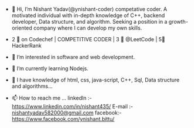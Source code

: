 - 👋 Hi, I’m Nishant Yadav(@ynishant-coder) competative coder.
A motivated individual with in-depth knowledge of C++, backend developer, Data structure, and algorithm. Seeking a position in a growth-oriented company where I can develop my own skills. 
- 2 🌟 on Codechef | COMPETITIVE CODER | 3 🌟 @LeetCode | 5🌟 HackerRank 
- 👀 I’m interested in software and web development.
- 🌱 I’m currently learning Nodejs.

- 💞️ I have knowledge of html, css, java-script, C++, Sql, Data structure and algorithms...
- 📫 How to reach me ...
linkedln :- https://www.linkedin.com/in/nishant435/
E-mail :- nishantyadav582000@gmail.com
facebook:- https://www.facebook.com/ynishant.bittu/

<!---
ynishant-coder/ynishant-coder is a ✨ special ✨ repository because its `README.md` (this file) appears on your GitHub profile.
You can click the Preview link to take a look at your changes.
--->
